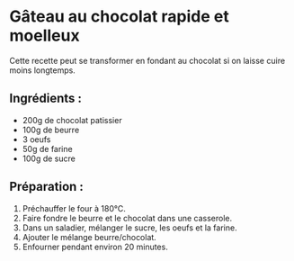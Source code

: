 # Gâteau au chocolat rapide et moelleux

Cette recette peut se transformer en fondant au chocolat si on laisse cuire moins longtemps.

## Ingrédients :
- 200g de chocolat patissier
- 100g de beurre
- 3 oeufs
- 50g de farine
- 100g de sucre

## Préparation :
1. Préchauffer le four à 180°C.
2. Faire fondre le beurre et le chocolat dans une casserole.
3. Dans un saladier, mélanger le sucre, les oeufs et la farine.
4. Ajouter le mélange beurre/chocolat.
5. Enfourner pendant environ 20 minutes.
